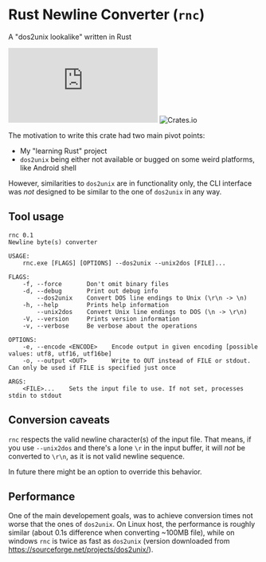 # Rust Newline Converter (`rnc`)
A "dos2unix lookalike" written in Rust

[![Build Status](https://dev.azure.com/michal0805/rnc/_apis/build/status/spitfire05.rnc?branchName=master)](https://dev.azure.com/michal0805/rnc/_build/latest?definitionId=1&branchName=master) ![Crates.io](https://img.shields.io/crates/v/rust-newline-converter-cli)

The motivation to write this crate had two main pivot points:
* My "learning Rust" project
* `dos2unix` being either not available or bugged on some weird platforms, like Android shell

However, similarities to `dos2unix` are in functionality only, the CLI interface was *not* designed to be similar to the one of `dos2unix` in any way.

## Tool usage
```
rnc 0.1
Newline byte(s) converter

USAGE:
    rnc.exe [FLAGS] [OPTIONS] --dos2unix --unix2dos [FILE]...

FLAGS:
    -f, --force       Don't omit binary files
    -d, --debug       Print out debug info
        --dos2unix    Convert DOS line endings to Unix (\r\n -> \n)
    -h, --help        Prints help information
        --unix2dos    Convert Unix line endings to DOS (\n -> \r\n)
    -V, --version     Prints version information
    -v, --verbose     Be verbose about the operations

OPTIONS:
    -e, --encode <ENCODE>    Encode output in given encoding [possible values: utf8, utf16, utf16be]
    -o, --output <OUT>       Write to OUT instead of FILE or stdout. Can only be used if FILE is specified just once

ARGS:
    <FILE>...    Sets the input file to use. If not set, processes stdin to stdout
```

## Conversion caveats
`rnc` respects the valid newline character(s) of the input file. That means, if you use `--unix2dos` and there's a lone `\r` in the input buffer, it will *not* be converted to `\r\n`, as it is not valid newline sequence.

In future there might be an option to override this behavior.

## Performance
One of the main developement goals, was to achieve conversion times not worse that the ones of `dos2unix`. On Linux host, the performance is roughly similar (about 0.1s difference when converting ~100MB file), while on windows `rnc` is twice as fast as `dos2unix` (version downloaded from https://sourceforge.net/projects/dos2unix/).
